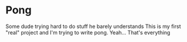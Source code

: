 # Pong
Some dude trying hard to do stuff he barely understands
This is my first "real" project and I'm trying to write pong. Yeah... That's everything
